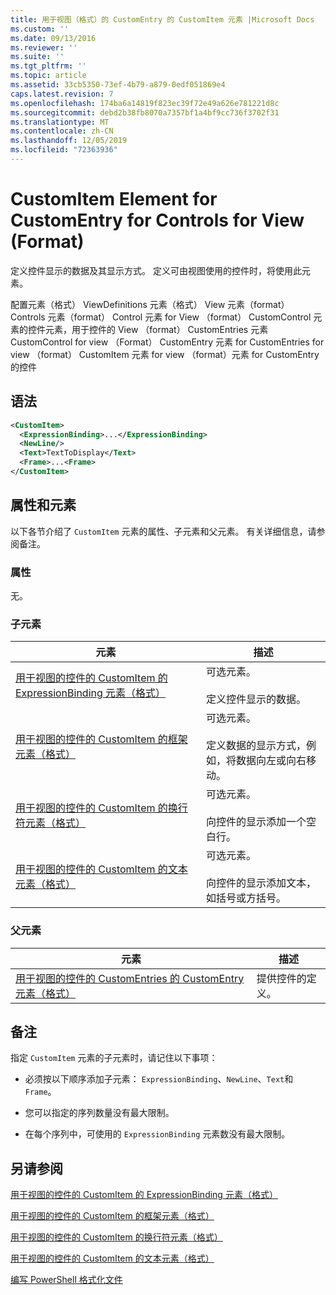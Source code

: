 ```yaml
---
title: 用于视图（格式）的 CustomEntry 的 CustomItem 元素 |Microsoft Docs
ms.custom: ''
ms.date: 09/13/2016
ms.reviewer: ''
ms.suite: ''
ms.tgt_pltfrm: ''
ms.topic: article
ms.assetid: 33cb5350-73ef-4b79-a879-0edf051869e4
caps.latest.revision: 7
ms.openlocfilehash: 174ba6a14819f823ec39f72e49a626e781221d8c
ms.sourcegitcommit: debd2b38fb8070a7357bf1a4bf9cc736f3702f31
ms.translationtype: MT
ms.contentlocale: zh-CN
ms.lasthandoff: 12/05/2019
ms.locfileid: "72363936"
---
```

# <a name="customitem-element-for-customentry-for-controls-for-view-format"></a>CustomItem Element for CustomEntry for Controls for View (Format)

定义控件显示的数据及其显示方式。 定义可由视图使用的控件时，将使用此元素。

配置元素（格式） ViewDefinitions 元素（格式） View 元素（format） Controls 元素（format） Control 元素 for View （format） CustomControl 元素的控件元素，用于控件的 View （format） CustomEntries 元素CustomControl for view （Format） CustomEntry 元素 for CustomEntries for view （format） CustomItem 元素 for view （format）元素 for CustomEntry 的控件

## <a name="syntax"></a>语法

```xml
<CustomItem>
  <ExpressionBinding>...</ExpressionBinding>
  <NewLine/>
  <Text>TextToDisplay</Text>
  <Frame>...<Frame>
</CustomItem>
```

## <a name="attributes-and-elements"></a>属性和元素

以下各节介绍了 `CustomItem` 元素的属性、子元素和父元素。 有关详细信息，请参阅备注。

### <a name="attributes"></a>属性

无。

### <a name="child-elements"></a>子元素

|元素|描述|
|-------------|-----------------|
|[用于视图的控件的 CustomItem 的 ExpressionBinding 元素（格式）](./expressionbinding-element-for-customitem-for-controls-for-view-format.md)|可选元素。<br /><br /> 定义控件显示的数据。|
|[用于视图的控件的 CustomItem 的框架元素（格式）](./frame-element-for-customitem-for-controls-for-view-format.md)|可选元素。<br /><br /> 定义数据的显示方式，例如，将数据向左或向右移动。|
|[用于视图的控件的 CustomItem 的换行符元素（格式）](./newline-element-for-customitem-for-controls-for-view-format.md)|可选元素。<br /><br /> 向控件的显示添加一个空白行。|
|[用于视图的控件的 CustomItem 的文本元素（格式）](./text-element-for-customitem-for-controls-for-view-format.md)|可选元素。<br /><br /> 向控件的显示添加文本，如括号或方括号。|

### <a name="parent-elements"></a>父元素

|元素|描述|
|-------------|-----------------|
|[用于视图的控件的 CustomEntries 的 CustomEntry 元素（格式）](./customentry-element-for-customentries-for-controls-for-view-format.md)|提供控件的定义。|

## <a name="remarks"></a>备注

指定 `CustomItem` 元素的子元素时，请记住以下事项：

- 必须按以下顺序添加子元素： `ExpressionBinding`、`NewLine`、`Text`和 `Frame`。

- 您可以指定的序列数量没有最大限制。

- 在每个序列中，可使用的 `ExpressionBinding` 元素数没有最大限制。

## <a name="see-also"></a>另请参阅

[用于视图的控件的 CustomItem 的 ExpressionBinding 元素（格式）](./expressionbinding-element-for-customitem-for-controls-for-view-format.md)

[用于视图的控件的 CustomItem 的框架元素（格式）](./frame-element-for-customitem-for-controls-for-view-format.md)

[用于视图的控件的 CustomItem 的换行符元素（格式）](./newline-element-for-customitem-for-controls-for-view-format.md)

[用于视图的控件的 CustomItem 的文本元素（格式）](./text-element-for-customitem-for-controls-for-view-format.md)

[编写 PowerShell 格式化文件](./writing-a-powershell-formatting-file.md)
